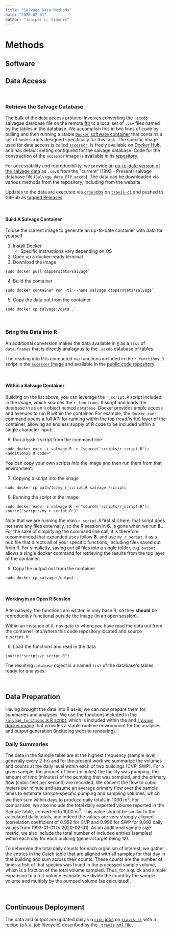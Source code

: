 ```yaml
---
title: "Salvage Data Methods"
date: "2020-02-01"
author: "Juniper L. Simonis"
---
```


# Methods

## Software



## Data Access

<br>

### Retrieve the Salvage Database

The bulk of the data access protocol involves converting the `.accdb` salvagae database file on the remote [ftp](ftp://ftp.dfg.ca.gov/salvage/) to a local set of `.csv` files named by the tables in the database. 
We accomplish this in two lines of code by pulling and then running a stable [`Docker`](https://www.docker.com) [software container](https://www.docker.com/resources/what-container) that contains a set of `bash` scripts designed specifically for this task.
The specific image used for data access is called [`accessor`](https://hub.docker.com/r/dapperstats/accessor), is freely available on [Docker Hub](https://hub.docker.com/), and has default setting configured for the salvage database.
Code for the construction of the `accessor` image is available in its [repository](https://www.github.com/dapperstats/accessor).

For accessability and reproducibility, we provide an [up-to-date version of the salvage data](https://github.com/dapperstats/salvage/blob/master/data) as `.csv`s from the "current" (1993 - Present) salvage database file (`Salvage_data_FTP.accdb`).
The data can be downloaded via various methods from the repository, including from the website.

Updates to the data are executed via [`cron` jobs](https://docs.travis-ci.com/user/cron-jobs/) on [`travis-ci`](https://travis-ci.org/dapperstats/salvage) and pushed to GitHub as [tagged Releases](https://github.com/dapperstats/salvage/releases).

<br> 

#### Build A Salvage Container

To use the current image to generate an up-to-date container with data for yourself

1. [Install Docker](https://docs.docker.com/get-docker/)
   * Specific instructions vary depending on OS
2. Open up a docker-ready terminal
3. Download the image
```{bash, eval = FALSE}
sudo docker pull dapperstats/salvage`
```
4. Build the container
```{bash, eval = FALSE}
sudo docker container run -ti --name salvage dapperstats/salvage`
```
5. Copy the data out from the container 
```{bash, eval = FALSE}
sudo docker cp salvage:/data .`
```

<br>

### Bring the Data into R 

An additional conversion makes the data available in [`R`](https://www.r-project.org/) as a `list` of `data.frames` that is directly analagous to the `.accdb` database of tables.

The reading into R is conducted via functions included in the `r_functions.R` script in the [`accessor` image](https://hub.docker.com/r/dapperstats/accessor) and available in the [public code repository](https://github.com/dapperstats/accessor/tree/master/scripts).

<br>

#### Within a Salvage Container

Building on the list above, you can leverage the `r_script.R` script included in the image, which sources the `r_functions.R` script and loads the database in as an `R` object named `database`. 
Docker provides ample access and avenues to run R within the container.
For example, the `docker exec` command opens a full API for running within the top (read/write) layer of the container, allowing an endless supply of R code to be included within a single character input:

6. Run a `bash` `R` script from the command line 
```{bash, eval = FALSE}
sudo docker exec -i salvage R -e "source('scripts/r_script.R'); <additional R code>"
```

You can copy your own scripts *into* the image and then run them from that environment:

7. Copying a script into the image
```{bash, eval = FALSE}
sudo docker cp path/to/my_r_script.R salvage:/scripts
```
8. Running the script in the image
```{bash, eval = FALSE}
sudo docker exec -i salvage R -e "source('scripts/r_script.R'); source('scripts/my_r_script.R')"
```

Note that we are running the main `r_script.R` first still here; that script does not save any files externally, so the R session in **6.** is gone when we run **8.**. 
For the sake of simplifying the command line call, it is therefore recommended that expanded uses follow **8.** and use `my_r_script.R` as a hub file that directs all of your specific functions, including files saved out from R.
For simplicity, saving out all files into a single folder, e.g. `output` allows a single docker command for retrieving the results from the top layer of the container:

9. Copy the output out from the container 
```{bash, eval = FALSE}
sudo docker cp salvage:/output .
```

<br>

#### Working in an Open R Session

Alternatively, the functions are written in only base R, so they **should** be reproducibly functional outside the image (in an open session).

Within an instance of `R`, navigate to where you have read the data out from the container into/where this code repository located and source `r_script.R`:

6. Load the functions and read in the data
```{R, eval = FALSE}
source("scripts/r_script.R")
```

The resulting `database` object is a named `list` of the database's tables, ready for analyses.

<br>

## Data Preparation

Having brought the data into R as-is, we can now prepare them for summaries and analyses.
We use the functions included in the [`salvage_functions.R` R script](https://github.com/dapperstats/salvage/blob/master/scripts/salvage_functions.R), which is included within the and [`salvage` docker image](https://hub.docker.com/r/dapperstats/salvage) that provides a stable runtime environment for the analyses and output generation (including website rendering).

### Daily Summaries

The data in the Sample table are at the highest frequency (sample level, generally every 2-hr) and for the present work we summarize the volumes and counts at the daily level within each of two buildings (CVP, SWP).
For a given sample, the amount of time (minutes) the facility was pumping, the amount of time (minutes) of the pumping that was sampled, and the primary flow (cubic feet per second) are recorded.
We convert the flow to cubic meters per minute and assume an average primary flow over the sample times to estimate sample-specific pumping and sampling volumes, which we then sum within days to produce daily totals in 1000 m$^3$.
For comparison, we also include the total daily exported volume reported in the Sample table, converted to 1000 m$^3$.
This value should be similar to the calculated daily totals, and indeed the values are very strongly aligned (correlation coefficient of 0.952 for CVP and 0.996 for SWP for 9,893 daily values from 1993-01-01 to 2020-02-01).
As an additional sample size metric, we also include the total number of included entries (samples) within each day for each building (general target being 12). 

To determine the total daily counts for each organism of interest, we gather the entries in the Catch table that are aligned with all samples for that day in that building and sum across their counts. 
These counts are the number of times a fish of that species was found in the processed sample volume, which is a fraction of the total volume sampled.
Thus, for a quick and simple expansion to a full-volume estimate, we divide the count by the sample volume and multiply by the pumped volume (as calculated).

<br>

## Continuous Deployment

The data and output are updated daily via [`cron` jobs](https://docs.travis-ci.com/user/cron-jobs/) on [`travis-ci`](https://travis-ci.org/dapperstats/salvage) with a recipe (a.k.a. job lifecycle) described by the [`.travis.yml` file](https://github.com/dapperstats/salvage/blob/master/.travis.yml).

